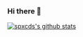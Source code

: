 ### Hi there 👋
[![spxcds's github stats](https://github-readme-stats.vercel.app/api?username=spxcds&show_icons=true&include_all_commits=true&&count_private=true)](https://github.com/anuraghazra/github-readme-stats)

<!--
**spxcds/spxcds** is a ✨ _special_ ✨ repository because its `README.md` (this file) appears on your GitHub profile.

Here are some ideas to get you started:

- 🔭 I’m currently working on ...
- 🌱 I’m currently learning ...
- 👯 I’m looking to collaborate on ...
- 🤔 I’m looking for help with ...
- 💬 Ask me about ...
- 📫 How to reach me: ...
- 😄 Pronouns: ...
- ⚡ Fun fact: ...
-->
